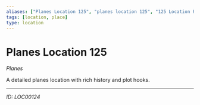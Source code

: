 ```yaml
---
aliases: ["Planes Location 125", "planes location 125", "125 Location Planes"]
tags: [location, place]
type: location
---
```


# Planes Location 125

*Planes*

A detailed planes location with rich history and plot hooks.

---
*ID: LOC00124*